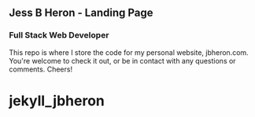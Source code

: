 ## Jess B Heron - Landing Page


### Full Stack Web Developer

This repo is where I store the code for my personal website, jbheron.com. You're welcome to check it out, or be in contact with any questions or comments. Cheers!
# jekyll_jbheron
